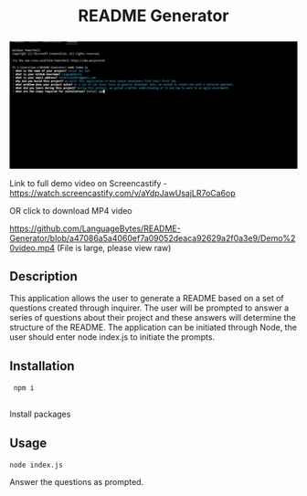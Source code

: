 # <p align ="center"> README Generator </p>

 <p align="center">
  <img src="screenshot.jpg"/>
</p>

Link to full demo video on Screencastify - https://watch.screencastify.com/v/aYdpJawUsajLR7oCa6op

OR click to download MP4 video

https://github.com/LanguageBytes/README-Generator/blob/a47086a5a4060ef7a09052deaca92629a2f0a3e9/Demo%20video.mp4
(File is large, please view raw)

  
  ## Description 

This application allows the user to generate a README based on a set of questions created through inquirer. The user will be prompted to answer a series of questions about their project and these answers will determine the structure of the README. The application can be initiated through Node, the user should enter node index.js to initiate the prompts.

  ## Installation 
  
  ```
   npm i 
   
  ```
  Install packages
  
   ## Usage
   
 ```
 node index.js

 ```
 Answer the questions as prompted.
